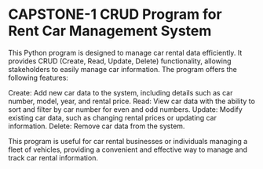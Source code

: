# CAPSTONE-1 CRUD Program for Rent Car Management System

This Python program is designed to manage car rental data efficiently. It provides CRUD (Create, Read, Update, Delete) functionality, allowing stakeholders to easily manage car information. The program offers the following features:

Create: Add new car data to the system, including details such as car number, model, year, and rental price.
Read: View car data with the ability to sort and filter by car number for even and odd numbers.
Update: Modify existing car data, such as changing rental prices or updating car information.
Delete: Remove car data from the system.

This program is useful for car rental businesses or individuals managing a fleet of vehicles, providing a convenient and effective way to manage and track car rental information.
